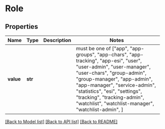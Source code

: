 # Role


## Properties
Name | Type | Description | Notes
------------ | ------------- | ------------- | -------------
**value** | **str** |  |  must be one of ["app", "app-groups", "app-chars", "app-tracking", "app-esi", "user", "user-admin", "user-manager", "user-chars", "group-admin", "group-manager", "app-admin", "app-manager", "service-admin", "statistics", "esi", "settings", "tracking", "tracking-admin", "watchlist", "watchlist-manager", "watchlist-admin", ]

[[Back to Model list]](../README.md#documentation-for-models) [[Back to API list]](../README.md#documentation-for-api-endpoints) [[Back to README]](../README.md)


